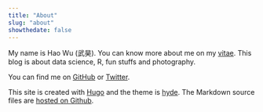 ```yaml
---
title: "About"
slug: "about"
showthedate: false
---
```


My name is Hao Wu (武昊). You can know more about me on my [vitae](/vitae/). This blog is about data science, R, fun stuffs and photography.

You can find me on [GitHub](https://github.com/mohowu/) or [Twitter](http://twitter.com/wumoho). 

This site is created with [Hugo](https://gohugo.io) and the theme is [hyde](https://github.com/spf13/hyde). The Markdown source files are [hosted on Github](https://github.com/mohowu/haowu).



